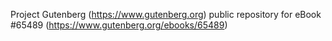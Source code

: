 Project Gutenberg (https://www.gutenberg.org) public repository for
eBook #65489 (https://www.gutenberg.org/ebooks/65489)
